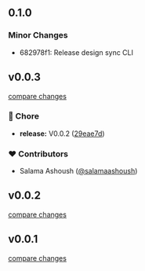 ## 0.1.0

### Minor Changes

- 682978f1: Release design sync CLI

## v0.0.3

[compare changes](https://github.com/salamaashoush/tokenize/compare/v0.0.1...v0.0.3)

### 🏡 Chore

- **release:** V0.0.2 ([29eae7d](https://github.com/salamaashoush/tokenize/commit/29eae7d))

### ❤️ Contributors

- Salama Ashoush ([@salamaashoush](http://github.com/salamaashoush))

## v0.0.2

[compare changes](https://github.com/salamaashoush/tokenize/compare/v0.0.1...v0.0.2)

## v0.0.1

[compare changes](https://github.com/salamaashoush/tokenize/compare/v0.0.2...v0.0.1)
